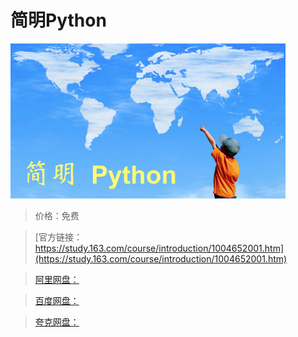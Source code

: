 # 简明Python

![img](../../../assets/study163/free/FD2268032F6F76CA082648C049822561.png)

> 价格：免费

> [官方链接：https://study.163.com/course/introduction/1004652001.htm](https://study.163.com/course/introduction/1004652001.htm)

> [阿里网盘：]()

> [百度网盘：]()

> [夸克网盘：]()
